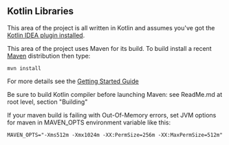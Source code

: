 ## Kotlin Libraries

This area of the project is all written in Kotlin and assumes you've got the [Kotlin IDEA plugin installed](http://confluence.jetbrains.net/display/Kotlin/Getting+Started).

This area of the project uses Maven for its build. To build install a recent [Maven](http://maven.apache.org/) distribution then type:

    mvn install

For more details see the [Getting Started Guide](http://confluence.jetbrains.net/display/Kotlin/Getting+Started)

Be sure to build Kotlin compiler before launching Maven: see ReadMe.md at root level, section "Building"

If your maven build is failing with Out-Of-Memory errors, set JVM options for maven in MAVEN_OPTS environment variable like this:

    MAVEN_OPTS="-Xms512m -Xmx1024m -XX:PermSize=256m -XX:MaxPermSize=512m"
